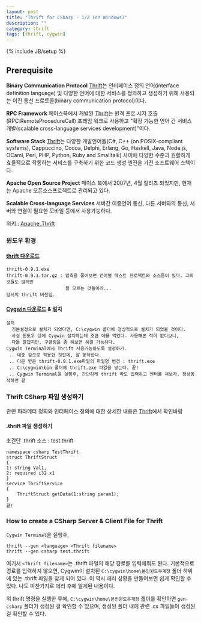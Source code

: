 ```yaml
---
layout: post
title: "Thrift for CSharp - 1/2 (on Windows)"
description: ""
category: thrift
tags: [thrift, cygwin]
---
```

{% include JB/setup %}

## Prerequisite

**Binary Communication Protocol**
 [Thrift](http://thrift.apache.org/)는 인터페이스 정의 언어(interface definition language) 및 다양한 언어에 대한 서비스를 
정의하고 생성하기 위해 사용되는 이진 통신 프로토콜(binary communication protocol)이다. 

**RPC Framework**
 페이스북에서 개발된 [Thrift](http://thrift.apache.org/)는 원격 프로 시저 호출 (RPC:RemoteProcedureCall) 프레임 워크로 사용하고 
"확장 가능한 언어 간 서비스 개발(scalable cross-language services development)”이다.

**Software Stack**
 [Thrift](http://thrift.apache.org/)는 다양한 개발언어들(C#, C++ (on POSIX-compliant systems), Cappuccino, Cocoa, Delphi, 
Erlang, Go, Haskell, Java, Node.js, OCaml, Perl, PHP, Python, Ruby and Smalltalk) 사이에 
다양한 수준과 원활하게 효율적으로 작동하는 서비스를 구축하기 위한 코드 생성 엔진을 가진 
소프트웨어 스택이다.

**Apache Open Source Project**
 페이스 북에서 2007년, 4월 릴리즈 되었지만, 현재는 Apache 오픈소스프로젝트로 관리되고 있다.

**Scalable Cross-language Services**
 서버간 이종언어 통신, 다른 서버와의 통신, 서버와 연결이 필요한 모바일 등에서 사용가능하다.

위키 : [Apache_Thrift](http://en.wikipedia.org/wiki/Apache_Thrift)

### 윈도우 환경

#### [thrift 다운로드](http://thrift.apache.org/download)

    thrift-0.9.1.exe
    thrift-0.9.1.tar.gz : 압축을 풀어보면 언어별 테스트 프로젝트와 소스들이 있다. 그외것들도 많지만 
                          잘 모르는 것들이라...
    당시의 thrift 버전임.

#### [Cygwin 다운로드](http://cygwin.com/install.html) & 설치

    설치
      기본설정으로 설치가 되었다면, C:\cygwin 폴더에 정상적으로 설치가 되었을 것이다.
      사실 윈도우 상에 Cygwin 설치하는데 조금 애를 먹었다. 사용해본 적이 없다보니, 
      다들 알겠지만, 구글링을 좀 해보면 해결 가능하다.
    Cygwin Terminal에서 Thrift 사용가능하도록 설정하기.
     .. 대충 감으로 적용한 것인데, 잘 동작한다.
     .. 다운 받은 thrift-0.9.1.exe파일의 파일명 변경 : thrift.exe
     .. C:\cygwin\bin 폴더에 thrift.exe 파일을 넣는다. 끝!
     .. Cygwin Terminal을 실행후, 간단하게 thrift 라도 입력하고 엔터를 쳐보자. 정상동작하면 끝

### Thrift CSharp 파일 생성하기

관련 파라메터 정의와 인터페이스 정의에 대한 상세한 내용은 [Thrift](http://thrift.apache.org/)에서 확인바람

#### .thrift 파일 생성하기

초간단 .thrift 소스 : test.thrift

    namespace csharp TestThrift
    struct ThriftStruct
    {
    1: string Val1,
    2: required i32 x1
    }
    service ThriftService
    {
        ThriftStruct getData(1:string param1);
    }
    끝!

### How to create a CSharp Server & Client File for Thrift

`Cygwin Terminal`을 실행후,

    thrift --gen <language> <Thrift filename>
    thrift --gen csharp test.thrift

여기서 `<Thrift filename>`는 .thrift 파일의 해당 경로를 입력해줘도 된다. 기본적으로 경로를 
입력하지 않으면, Cygwin이 설치된 `C:\cygwin\home\본인윈도우계정` 폴더 하위에 있는 .thrift 
파일을 찾게 되어 있다. 이 역시 에러 상황을 만들어보면 쉽게 확인할 수 있다. 나도 마찬가지로
에러 후에 알게된 내용이다. 

위 thrift 명령을 실행한 후에,  `C:\cygwin\home\본인윈도우계정` 폴더를 확인하면 `gen-csharp` 
폴더가 생성된 걸 확인할 수 있으며, 생성된 폴더 내에 관련 .cs 파일들이 생성된 걸 확인할 수 
있다.
